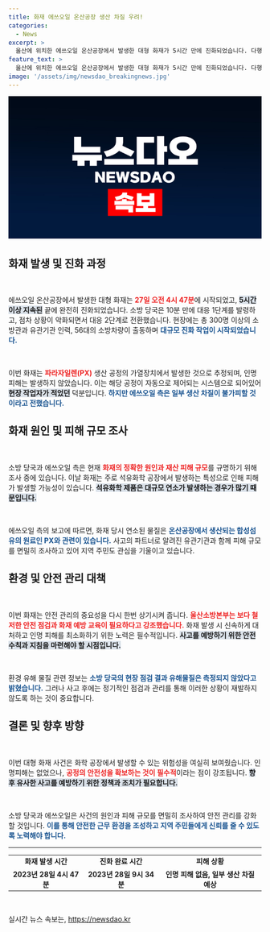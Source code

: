 ```yaml
---
title: 화재 에쓰오일 온산공장 생산 차질 우려!
categories:
  - News
excerpt: >
  울산에 위치한 에쓰오일 온산공장에서 발생한 대형 화재가 5시간 만에 진화되었습니다. 다행히 인명피해는 없었지만, 합성섬유 원료 생산에 차질이 예상되며, 화재 원인과 피해 규모에 대한 조사가 진행 중입니다.
feature_text: >
  울산에 위치한 에쓰오일 온산공장에서 발생한 대형 화재가 5시간 만에 진화되었습니다. 다행히 인명피해는 없었지만, 합성섬유 원료 생산에 차질이 예상되며, 화재 원인과 피해 규모에 대한 조사가 진행 중입니다.
image: '/assets/img/newsdao_breakingnews.jpg'
---
```


<p><img src="/assets/img/newsdao_breakingnews.jpg" alt="pcversion 속보" /></p>

<h2 data-ke-size="size26">화재 발생 및 진화 과정</h2>

<p data-ke-size="size16">&nbsp;</p>

<p>에쓰오일 온산공장에서 발생한 대형 화재는 <b><span style="color: #ee2323;">27일 오전 4시 47분</span></b>에 시작되었고, <b><span style="background-color: #21538527;">5시간 이상 지속된</span></b> 끝에 완전히 진화되었습니다. 소방 당국은 10분 만에 대응 1단계를 발령하고, 점차 상황이 악화되면서 대응 2단계로 전환했습니다. 현장에는 총 300명 이상의 소방관과 유관기관 인력, 56대의 소방차량이 출동하며 <b><span style="color: #1a5490;">대규모 진화 작업이 시작되었습니다.</span></b> </p>

<p data-ke-size="size16">&nbsp;</p>

<p>이번 화재는 <b><span style="color: #ee2323;">파라자일렌(PX)</span></b> 생산 공정의 가열장치에서 발생한 것으로 추정되며, 인명 피해는 발생하지 않았습니다. 이는 해당 공정이 자동으로 제어되는 시스템으로 되어있어 <b><span style="background-color: #21538527;">현장 작업자가 적었던</span></b> 덕분입니다. <b><span style="color: #1a5490;">하지만 에쓰오일 측은 일부 생산 차질이 불가피할 것이라고 전했습니다.</span></b></p>

<h2 data-ke-size="size26">화재 원인 및 피해 규모 조사</h2>

<p data-ke-size="size16">&nbsp;</p>

<p>소방 당국과 에쓰오일 측은 현재 <b><span style="color: #ee2323;">화재의 정확한 원인과 재산 피해 규모</span></b>를 규명하기 위해 조사 중에 있습니다. 이날 화재는 주로 석유화학 공장에서 발생하는 특성으로 인해 피해가 발생할 가능성이 있습니다. <b><span style="background-color: #21538527;">석유화학 제품은 대규모 연소가 발생하는 경우가 많기 때문입니다.</span></b> </p>

<p data-ke-size="size16">&nbsp;</p>

<p>에쓰오일 측의 보고에 따르면, 화재 당시 연소된 물질은 <b><span style="color: #1a5490;">온산공장에서 생산되는 합성섬유의 원료인 PX와 관련이 있습니다.</span></b> 사고의 파트너로 알려진 유관기관과 함께 피해 규모를 면밀히 조사하고 있어 지역 주민도 관심을 기울이고 있습니다.</p>

<h2 data-ke-size="size26">환경 및 안전 관리 대책</h2>

<p data-ke-size="size16">&nbsp;</p>

<p>이번 화재는 안전 관리의 중요성을 다시 한번 상기시켜 줍니다. <b><span style="color: #ee2323;">울산소방본부는 보다 철저한 안전 점검과 화재 예방 교육이 필요하다고 강조했습니다.</span></b> 화재 발생 시 신속하게 대처하고 인명 피해를 최소화하기 위한 노력은 필수적입니다. <b><span style="background-color: #21538527;">사고를 예방하기 위한 안전 수칙과 지침을 마련해야 할 시점입니다.</span></b> </p>

<p data-ke-size="size16">&nbsp;</p>

<p>환경 유해 물질 관련 정보는 <b><span style="color: #1a5490;">소방 당국의 현장 점검 결과 유해물질은 측정되지 않았다고 밝혔습니다.</span></b> 그러나 사고 후에는 정기적인 점검과 관리를 통해 이러한 상황이 재발하지 않도록 하는 것이 중요합니다.</p>

<h2 data-ke-size="size26">결론 및 향후 방향</h2>

<p data-ke-size="size16">&nbsp;</p>

<p>이번 대형 화재 사건은 화학 공장에서 발생할 수 있는 위험성을 여실히 보여줬습니다. 인명피해는 없었으나, <b><span style="color: #ee2323;">공정의 안전성을 확보하는 것이 필수적</span></b>이라는 점이 강조됩니다. <b><span style="background-color: #21538527;">향후 유사한 사고를 예방하기 위한 정책과 조치가 필요합니다.</span></b> </p>

<p data-ke-size="size16">&nbsp;</p>

<p>소방 당국과 에쓰오일은 사건의 원인과 피해 규모를 면밀히 조사하여 안전 관리를 강화할 것입니다. <b><span style="color: #1a5490;">이를 통해 안전한 근무 환경을 조성하고 지역 주민들에게 신뢰를 줄 수 있도록 노력해야 합니다.</span></b> </p>

<hr>

<table>
    <tr>
        <td style="text-align: center; height: 17px;"><b>화재 발생 시간</b></td>
        <td style="text-align: center; height: 17px;"><b>진화 완료 시간</b></td>
        <td style="text-align: center; height: 17px;"><b>피해 상황</b></td>
    </tr>
    <tr>
        <td style="text-align: center; height: 17px;"><b>2023년 28일 4시 47분</b></td>
        <td style="text-align: center; height: 17px;"><b>2023년 28일 9시 34분</b></td>
        <td style="text-align: center; height: 17px;"><b>인명 피해 없음, 일부 생산 차질 예상</b></td>
    </tr>
</table>

<p data-ke-size="size16">&nbsp;</p>
실시간 뉴스 속보는, <a href="https://newsdao.kr" rel="dofollow">https://newsdao.kr</a>


